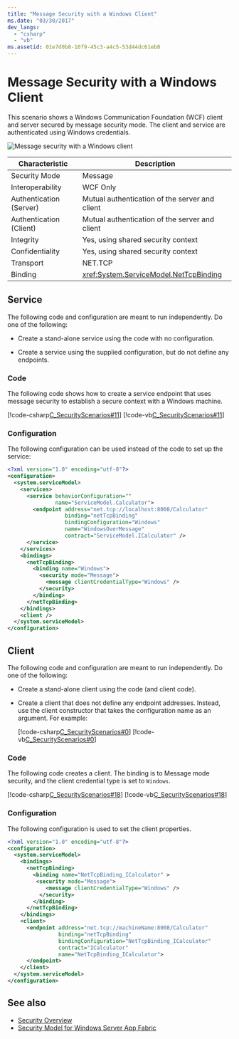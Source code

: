 ```yaml
---
title: "Message Security with a Windows Client"
ms.date: "03/30/2017"
dev_langs: 
  - "csharp"
  - "vb"
ms.assetid: 01e7d0b8-10f9-45c3-a4c5-53d44dc61eb8
---
```

# Message Security with a Windows Client
This scenario shows a Windows Communication Foundation (WCF) client and server secured by message security mode. The client and service are authenticated using Windows credentials.  
  
 ![Message security with a Windows client](../../../../docs/framework/wcf/feature-details/media/1c8618d4-0005-4022-beb6-32fd087a8c3c.gif "1c8618d4-0005-4022-beb6-32fd087a8c3c")  
  
|Characteristic|Description|  
|--------------------|-----------------|  
|Security Mode|Message|  
|Interoperability|WCF Only|  
|Authentication (Server)|Mutual authentication of the server and client|  
|Authentication (Client)|Mutual authentication of the server and client|  
|Integrity|Yes, using shared security context|  
|Confidentiality|Yes, using shared security context|  
|Transport|NET.TCP|  
|Binding|<xref:System.ServiceModel.NetTcpBinding>|  
  
## Service  
 The following code and configuration are meant to run independently. Do one of the following:  
  
- Create a stand-alone service using the code with no configuration.  
  
- Create a service using the supplied configuration, but do not define any endpoints.  
  
### Code  
 The following code shows how to create a service endpoint that uses message security to establish a secure context with a Windows machine.  
  
 [!code-csharp[C_SecurityScenarios#11](../../../../samples/snippets/csharp/VS_Snippets_CFX/c_securityscenarios/cs/source.cs#11)]
 [!code-vb[C_SecurityScenarios#11](../../../../samples/snippets/visualbasic/VS_Snippets_CFX/c_securityscenarios/vb/source.vb#11)]  
  
### Configuration  
 The following configuration can be used instead of the code to set up the service:  
  
```xml  
<?xml version="1.0" encoding="utf-8"?>  
<configuration>  
  <system.serviceModel>  
    <services>  
      <service behaviorConfiguration=""  
               name="ServiceModel.Calculator">  
        <endpoint address="net.tcp://localhost:8008/Calculator"  
                  binding="netTcpBinding"  
                  bindingConfiguration="Windows"  
                  name="WindowsOverMessage"  
                  contract="ServiceModel.ICalculator" />  
      </service>  
    </services>  
    <bindings>  
      <netTcpBinding>  
        <binding name="Windows">  
          <security mode="Message">  
            <message clientCredentialType="Windows" />  
          </security>  
        </binding>  
      </netTcpBinding>  
    </bindings>  
    <client />  
  </system.serviceModel>  
</configuration>  
```  
  
## Client  
 The following code and configuration are meant to run independently. Do one of the following:  
  
- Create a stand-alone client using the code (and client code).  
  
- Create a client that does not define any endpoint addresses. Instead, use the client constructor that takes the configuration name as an argument. For example:  
  
     [!code-csharp[C_SecurityScenarios#0](../../../../samples/snippets/csharp/VS_Snippets_CFX/c_securityscenarios/cs/source.cs#0)]
     [!code-vb[C_SecurityScenarios#0](../../../../samples/snippets/visualbasic/VS_Snippets_CFX/c_securityscenarios/vb/source.vb#0)]  
  
### Code  
 The following code creates a client. The binding is to Message mode security, and the client credential type is set to `Windows`.  
  
 [!code-csharp[C_SecurityScenarios#18](../../../../samples/snippets/csharp/VS_Snippets_CFX/c_securityscenarios/cs/source.cs#18)]
 [!code-vb[C_SecurityScenarios#18](../../../../samples/snippets/visualbasic/VS_Snippets_CFX/c_securityscenarios/vb/source.vb#18)]  
  
### Configuration  
 The following configuration is used to set the client properties.  
  
```xml  
<?xml version="1.0" encoding="utf-8"?>  
<configuration>  
  <system.serviceModel>  
    <bindings>  
      <netTcpBinding>  
        <binding name="NetTcpBinding_ICalculator" >  
         <security mode="Message">  
            <message clientCredentialType="Windows" />  
          </security>  
        </binding>  
      </netTcpBinding>  
    </bindings>  
    <client>  
      <endpoint address="net.tcp://machineName:8008/Calculator"   
                binding="netTcpBinding"  
                bindingConfiguration="NetTcpBinding_ICalculator"  
                contract="ICalculator"  
                name="NetTcpBinding_ICalculator">          
      </endpoint>  
    </client>  
  </system.serviceModel>  
</configuration>  
```  
  
## See also

- [Security Overview](../../../../docs/framework/wcf/feature-details/security-overview.md)
- [Security Model for Windows Server App Fabric](https://go.microsoft.com/fwlink/?LinkID=201279&clcid=0x409)

